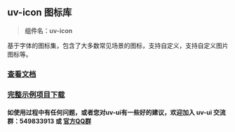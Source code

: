 ## uv-icon 图标库

> **组件名：uv-icon**

基于字体的图标集，包含了大多数常见场景的图标，支持自定义，支持自定义图片图标等。

### [查看文档](https://www.uvui.cn/components/icon.html)

### [完整示例项目下载](https://ext.dcloud.net.cn/plugin?name=uv-ui)

#### 如使用过程中有任何问题，或者您对uv-ui有一些好的建议，欢迎加入 uv-ui 交流群：549833913 或 <a href="https://www.uvui.cn/components/addQQGroup.html" target="_blank">官方QQ群</a>